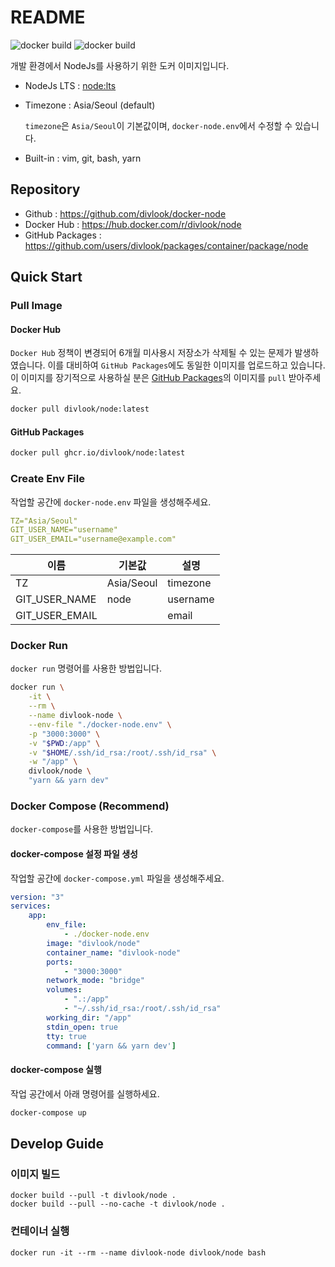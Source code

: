 # README

![docker build](https://img.shields.io/docker/cloud/build/divlook/node.svg)
![docker build](https://github.com/divlook/docker-node/workflows/docker%20build/badge.svg)

개발 환경에서 NodeJs를 사용하기 위한 도커 이미지입니다.

- NodeJs LTS : [node:lts](https://hub.docker.com/_/node)

- Timezone : Asia/Seoul (default)

    `timezone`은 `Asia/Seoul`이 기본값이며, `docker-node.env`에서 수정할 수 있습니다.

- Built-in : vim, git, bash, yarn

## Repository

- Github : https://github.com/divlook/docker-node
- Docker Hub : https://hub.docker.com/r/divlook/node
- GitHub Packages : https://github.com/users/divlook/packages/container/package/node

## Quick Start

### Pull Image

#### Docker Hub

`Docker Hub` 정책이 변경되어 6개월 미사용시 저장소가 삭제될 수 있는 문제가 발생하였습니다. 이를 대비하여 `GitHub Packages`에도 동일한 이미지를 업로드하고 있습니다. 이 이미지를 장기적으로 사용하실 분은 [GitHub Packages](#GitHub-Packages)의 이미지를 `pull` 받아주세요.

```bash
docker pull divlook/node:latest
```

#### GitHub Packages

```bash
docker pull ghcr.io/divlook/node:latest
```

### Create Env File

작업할 공간에 `docker-node.env` 파일을 생성해주세요.

```yml
TZ="Asia/Seoul"
GIT_USER_NAME="username"
GIT_USER_EMAIL="username@example.com"
```

| 이름            | 기본값       | 설명      |
| -------------- | ---------- | -------- |
| TZ             | Asia/Seoul | timezone |
| GIT_USER_NAME  | node       | username |
| GIT_USER_EMAIL |            | email    |

### Docker Run

`docker run` 명령어를 사용한 방법입니다.

```bash
docker run \
    -it \
    --rm \
    --name divlook-node \
    --env-file "./docker-node.env" \
    -p "3000:3000" \
    -v "$PWD:/app" \
    -v "$HOME/.ssh/id_rsa:/root/.ssh/id_rsa" \
    -w "/app" \
    divlook/node \
    "yarn && yarn dev"
```

### Docker Compose (Recommend)

`docker-compose`를 사용한 방법입니다.

#### docker-compose 설정 파일 생성

작업할 공간에 `docker-compose.yml` 파일을 생성해주세요.

```yml
version: "3"
services:
    app:
        env_file:
            - ./docker-node.env
        image: "divlook/node"
        container_name: "divlook-node"
        ports:
            - "3000:3000"
        network_mode: "bridge"
        volumes:
            - ".:/app"
            - "~/.ssh/id_rsa:/root/.ssh/id_rsa"
        working_dir: "/app"
        stdin_open: true
        tty: true
        command: ['yarn && yarn dev']
```
#### docker-compose 실행

작업 공간에서 아래 명령어를 실행하세요.

```bash
docker-compose up
```

## Develop Guide

### 이미지 빌드

```
docker build --pull -t divlook/node .
docker build --pull --no-cache -t divlook/node .
```

### 컨테이너 실행

```
docker run -it --rm --name divlook-node divlook/node bash
```
